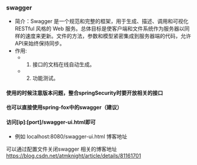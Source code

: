 ### swagger
* 简介：Swagger 是一个规范和完整的框架，用于生成、描述、调用和可视化 RESTful 风格的 Web 服务。总体目标是使客户端和文件系统作为服务器以同样的速度来更新。文件的方法，参数和模型紧密集成到服务器端的代码，允许API来始终保持同步。
* 作用:   
  * 1. 接口的文档在线自动生成。
  * 2. 功能测试。

####  使用的时候注意版本问题，整合springSecurity时要开放相关的接口
####  也可以直接使用spring-fox中的swagger（建议）
####  访问[ip]:[port]/swagger-ui.html即可
* 例如 localhost:8080/swagger-ui.html
博客地址[](https://www.jianshu.com/p/f19b95305b11)

可以通过配置文件关闭swagger
相关的博客地址
https://blog.csdn.net/atmknight/article/details/81161701
